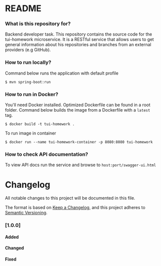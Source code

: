 # README #

### What is this repository for? ###

Backend developer task.
This repository contains the source code for the tui-homework microservice.
It is a RESTful service that allows users to get general information about his repositories and branches from an external providers (e.g GitHub).

### How to run locally? ###

Command below runs the application with default profile

```
$ mvn spring-boot:run
```
### How to run in Docker? ###

You'll need Docker installed. Optimized Dockerfile can be found in a root folder.
Command below builds the image from a Dockerfile with a `latest` tag.

```
$ docker build -t tui-homework .
```

To run image in container

```
$ docker run --name tui-homework-container -p 8080:8080 tui-homework
```

### How to check API documentation? ###

To view API docs run the service and browse to `host:port/swagger-ui.html`

# Changelog

All notable changes to this project will be documented in this file.

The format is based on [Keep a Changelog](https://keepachangelog.com/en/1.0.0/),
and this project adheres to [Semantic Versioning](https://semver.org/spec/v2.0.0.html).

### [1.0.0]

#### Added

#### Changed

#### Fixed
 
